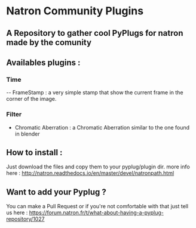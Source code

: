 # Natron Community Plugins
## A Repository to gather cool PyPlugs for natron made by the comunity

## Availables plugins :
### Time
-- FrameStamp : a very simple stamp that show the current frame in the corner of the image.

### Filter
- Chromatic Aberration : a Chromatic Aberration similar to the one found in blender

## How to install :
Just download the files and copy them to your pyplug/plugin dir.
more info here : http://natron.readthedocs.io/en/master/devel/natronpath.html

## Want to add your Pyplug ?
You can make a Pull Request or if you're not comfortable with that just tell us here :
https://forum.natron.fr/t/what-about-having-a-pyplug-repository/1027
